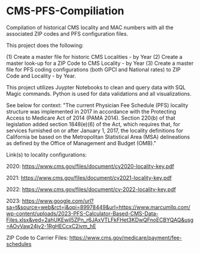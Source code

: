 # CMS-PFS-Compiliation
Compilation of historical CMS locality and MAC numbers with all the associated ZIP codes and PFS configuration files.

This project does the following:

(1) Create a master file for historic CMS Localities - by Year
(2) Create a master look-up for a ZIP Code to CMS Locality - by Year
(3) Create a master file for PFS coding configurations (both GPCI and National rates) to ZIP Code and Locality - by Year. 

This project utilizes Juypter Notebooks to clean and query data with SQL Magic commands. Python is used for data validations and all visualizations.

See below for context:
"The current Physician Fee Schedule (PFS) locality structure was implemented in 2017 in accordance with the Protecting Access to Medicare Act of 2014 (PAMA 2014). Section 220(b) of that legislation added section 1848(e)(6) of the Act, which requires that, for services furnished on or after January 1, 2017, the locality definitions for California be based on the Metropolitan Statistical Area (MSA) delineations as defined by the Office of Management and Budget (OMB)."

Link(s) to locality configurations:

2020: https://www.cms.gov/files/document/cy2020-locality-key.pdf

2021: https://www.cms.gov/files/document/cy2021-locality-key.pdf

2022: https://www.cms.gov/files/document/cy-2022-locality-key.pdf

2023: https://www.google.com/url?sa=t&source=web&rct=j&opi=89978449&url=https://www.marcumllp.com/wp-content/uploads/2023-PFS-Calculator-Based-CMS-Data-Files.xlsx&ved=2ahUKEwjl5ZPn_r6JAxVTLFkFHet3KDwQFnoECBYQAQ&usg=AOvVaw24jv2-1RgHECcxC2ivm_hE

ZIP Code to Carrier Files: 
https://www.cms.gov/medicare/payment/fee-schedules










